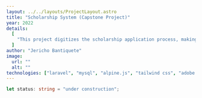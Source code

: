 ```yaml
---
layout: ../../layouts/ProjectLayout.astro
title: "Scholarship System (Capstone Project)"
year: 2022
details:
  [
    "This project digitizes the scholarship application process, making it more convenient for students to apply for aid and helping providers efficiently manage and review applications.",
  ]
author: "Jericho Bantiquete"
image:
  url: ""
  alt: ""
technologies: ["laravel", "mysql", "alpine.js", "tailwind css", "adobe xd"]
---
```


```typescript
let status: string = "under construction";
```
